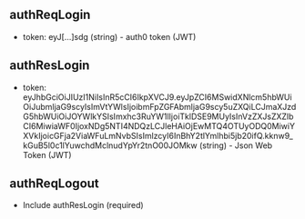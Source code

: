## authReqLogin
+ token: eyJ[...]sdg (string) - auth0 token (JWT)


## authResLogin
+ token: eyJhbGciOiJIUzI1NiIsInR5cCI6IkpXVCJ9.eyJpZCI6MSwidXNlcm5hbWUiOiJubmljaG9scyIsImVtYWlsIjoibmFpZGFAbmljaG9scy5uZXQiLCJmaXJzdG5hbWUiOiJOYWlkYSIsImxhc3RuYW1lIjoiTklDSE9MUyIsInVzZXJsZXZlbCI6MiwiaWF0IjoxNDg5NTI4NDQzLCJleHAiOjEwMTQ4OTUyODQ0MiwiYXVkIjoicGFja2ViaWFuLmNvbSIsImlzcyI6InBhY2tlYmlhbi5jb20ifQ.kknw9_kGuB5l0c1lYuwchdMclnudYpYr2tnO00JOMkw (string) - Json Web Token (JWT)


## authReqLogout
+ Include authResLogin (required)
